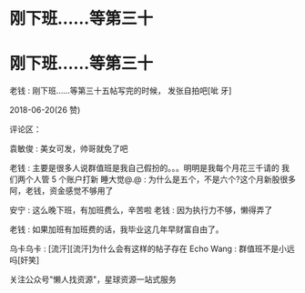 # 刚下班……等第三十

# 刚下班……等第三十

老钱 : 刚下班……等第三十五帖写完的时候， 发张自拍吧[呲 牙]

2018-06-20(26 赞)

评论区：

袁敏俊 : 美女可发，帅哥就免了吧

老钱 : 主要是很多人说群值班是我自己假扮的。。。明明是我每个月花三千请的 我们两个人管 5 个账户打新 睡大觉@.@ : 为什么是五个，不是六个?这个月新股很多阿，老钱，资金感觉不够用了

安宁 : 这么晚下班，有加班费么，辛苦啦 老钱 : 因为执行力不够，懒得弄了

老钱 : 如果加班有加班费的话，我毕业这几年早财富自由了。

乌卡乌卡 : [流汗][流汗]为什么会有这样的帖子存在 Echo Wang : 群值班不是小远吗[奸笑]

关注公众号"懒人找资源"，星球资源一站式服务